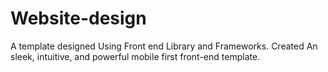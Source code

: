 # Website-design
A template designed Using Front end Library and Frameworks.
Created An sleek, intuitive, and powerful mobile first front-end template.


